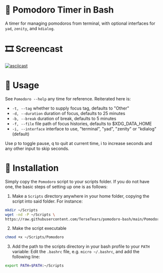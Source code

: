 # :tomato: Pomodoro Timer in Bash

A timer for managing pomodoros from terminal, with optional interfaces for `yad`, `zenity`, and `kdialog`.

# :film_strip: Screencast

[![asciicast](https://asciinema.org/a/437736.svg)](https://asciinema.org/a/437736)

# :hammer: Usage

See `Pomodoro --help` any time for reference. Reiterated here is:

* `-t, --tag` whether to supply focus tag, defaults to "Other"
* `-d, --duration` duration of focus, defaults to 25 minutes
* `-b, --break` duration of break, defaults to 5 minutes
* `-f, --file` file path of focus histories, defaults to \$XDG_DATA_HOME
* `-i, --interface` interface to use, "terminal", "yad", "zenity" or "kdialog" (default)

Use p to toggle pause, q to quit at current time, i to increase seconds and
  any other input to skip seconds.

# :vhs: Installation

Simply copy the `Pomodoro` script to your scripts folder. If you do not have one, the basic steps of setting up one is as follows:

1. Make a `Scripts` directory anywhere in your home folder, copying the script into said folder. For instance:


```bash
mkdir ~/Scripts
wget -nd -P ~/Scripts \
https://raw.githubusercontent.com/TerseTears/pomodoro-bash/main/Pomodoro
```

2. Make the script executable

```bash
chmod +x ~/Scripts/Pomodoro
```

3. Add the path to the scripts directory in your bash profile to your `PATH` variable: Edit the `.bashrc` file, e.g. `micro ~/.bashrc`, and add the following line:

```bash
export PATH=$PATH:~/Scripts
```


